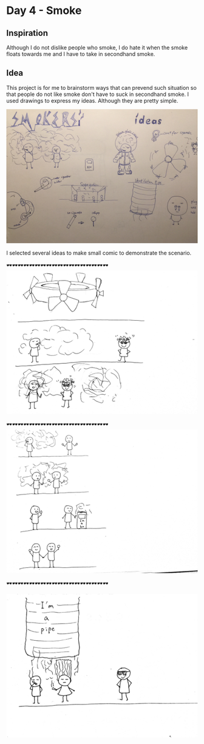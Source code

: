 # Day 4 - Smoke

## Inspiration
Although I do not dislike people who smoke, I do hate it when the smoke floats towards me and I have to take in secondhand smoke.

## Idea
This project is for me to brainstorm ways that can prevend such situation so that people do not like smoke don't have to suck in secondhand smoke.
I used drawings to express my ideas. Although they are pretty simple.

![Img](img/day4/1.jpg)

I selected several ideas to make small comic to demonstrate the scenario.

🕶🕶🕶🕶🕶🕶🕶🕶🕶🕶🕶🕶🕶🕶🕶🕶🕶🕶
![Img](img/day4/2.JPG)

🕶🕶🕶🕶🕶🕶🕶🕶🕶🕶🕶🕶🕶🕶🕶🕶🕶🕶
![Img](img/day4/4.JPG)

🕶🕶🕶🕶🕶🕶🕶🕶🕶🕶🕶🕶🕶🕶🕶🕶🕶🕶

![Img](img/day4/5.JPG)



